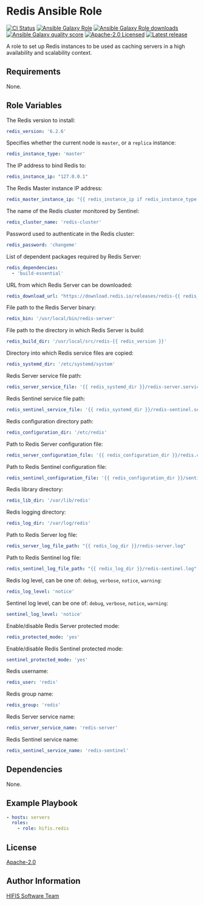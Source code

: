 <!--
SPDX-FileCopyrightText: 2022 Helmholtz Centre for Environmental Research (UFZ)
SPDX-FileCopyrightText: 2022 Helmholtz-Zentrum Dresden-Rossendorf (HZDR)

SPDX-License-Identifier: Apache-2.0
-->

# Redis Ansible Role

[![CI Status](https://github.com/hifis-net/ansible-role-redis/actions/workflows/ci.yml/badge.svg)](https://github.com/hifis-net/ansible-role-redis/actions/workflows/ci.yml)
[![Ansible Galaxy Role](https://img.shields.io/ansible/role/54679?color=orange)](https://galaxy.ansible.com/hifis/redis)
[![Ansible Galaxy Role downloads](https://img.shields.io/ansible/role/d/54679)](https://galaxy.ansible.com/hifis/redis)
[![Ansible Galaxy quality score](https://img.shields.io/ansible/quality/54679)](https://galaxy.ansible.com/hifis/redis)
[![Apache-2.0 Licensed](https://img.shields.io/badge/License-Apache%202.0-blue.svg)](https://github.com/hifis-net/ansible-role-redis/blob/main/LICENSES/Apache-2.0.txt)
[![Latest release](https://img.shields.io/github/v/release/hifis-net/ansible-role-redis)](https://github.com/hifis-net/ansible-role-redis/releases)

A role to set up Redis instances to be used as caching servers in a high
availability and scalability context.

## Requirements

None.

## Role Variables

The Redis version to install:
```yaml
redis_version: '6.2.6'
```

Specifies whether the current node is `master`, or a `replica` instance:
```yaml
redis_instance_type: 'master'
```

The IP address to bind Redis to:
```yaml
redis_instance_ip: "127.0.0.1"
```

The Redis Master instance IP address:
```yaml
redis_master_instance_ip: "{{ redis_instance_ip if redis_instance_type == 'master' else None }}"
```

The name of the Redis cluster monitored by Sentinel:
```yaml
redis_cluster_name: 'redis-cluster'
```

Password used to authenticate in the Redis cluster:
```yaml
redis_password: 'changeme'
```

List of dependent packages required by Redis Server:
```yaml
redis_dependencies:
  - 'build-essential'
```

URL from which Redis Server can be downloaded:
```yaml
redis_download_url: "https://download.redis.io/releases/redis-{{ redis_version }}.tar.gz"
```

File path to the Redis Server binary:
```yaml
redis_bin: '/usr/local/bin/redis-server'
```

File path to the directory in which Redis Server is build:
```yaml
redis_build_dir: '/usr/local/src/redis-{{ redis_version }}'
```

Directory into which Redis service files are copied:
```yaml
redis_systemd_dir: '/etc/systemd/system'
```

Redis Server service file path:
```yaml
redis_server_service_file: '{{ redis_systemd_dir }}/redis-server.service'
```

Redis Sentinel service file path:
```yaml
redis_sentinel_service_file: '{{ redis_systemd_dir }}/redis-sentinel.service'
```

Redis configuration directory path:
```yaml
redis_configuration_dir: '/etc/redis'
```

Path to Redis Server configuration file:
```yaml
redis_server_configuration_file: '{{ redis_configuration_dir }}/redis.conf'
```

Path to Redis Sentinel configuration file:
```yaml
redis_sentinel_configuration_file: '{{ redis_configuration_dir }}/sentinel.conf'
```

Redis library directory:
```yaml
redis_lib_dir: '/var/lib/redis'
```

Redis logging directory:
```yaml
redis_log_dir: '/var/log/redis'
```

Path to Redis Server log file:
```yaml
redis_server_log_file_path: "{{ redis_log_dir }}/redis-server.log"
```

Path to Redis Sentinel log file:
```yaml
redis_sentinel_log_file_path: "{{ redis_log_dir }}/redis-sentinel.log"
```

Redis log level, can be one of: `debug`, `verbose`, `notice`, `warning`:
```yaml
redis_log_level: 'notice'
```

Sentinel log level, can be one of: `debug`, `verbose`, `notice`, `warning`:
```yaml
sentinel_log_level: 'notice'
```

Enable/disable Redis Server protected mode:
```yaml
redis_protected_mode: 'yes'
```

Enable/disable Redis Sentinel protected mode:
```yaml
sentinel_protected_mode: 'yes'
```

Redis username:
```yaml
redis_user: 'redis'
```

Redis group name:
```yaml
redis_group: 'redis'
```

Redis Server service name:
```yaml
redis_server_service_name: 'redis-server'
```

Redis Sentinel service name:
```yaml
redis_sentinel_service_name: 'redis-sentinel'

```

## Dependencies

None.

## Example Playbook
```yaml
- hosts: servers
  roles:
    - role: hifis.redis
```

## License

[Apache-2.0](LICENSES/Apache-2.0.txt)

## Author Information

[HIFIS Software Team](https://software.hifis.net)
